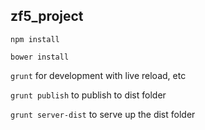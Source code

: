 ## zf5_project

`npm install`

`bower install`

`grunt` for development with live reload, etc

`grunt publish` to publish to dist folder

`grunt server-dist` to serve up the dist folder
